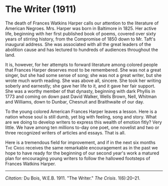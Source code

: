 <!--
title:   The Writer
author:  Du Bois, W.E.B.
journal: The Crisis
year:    1911
volume:  1
issue:   6
pages:   20-21
-->

# The Writer (1911)

The death of Frances Watkins Harper calls our attention to the literature of American Negroes. Mrs. Harper was born in Baltimore in 1825. Her active life, beginning with her first published book of poems, covered over sixty years of stirring history, from the Compromise of 1850 down to Mr. Taft's inaugural address. She was associated with all the great leaders of the abolition cause and has lectured to hundreds of audiences throughout the land.

It is, however, for her attempts to forward literature among colored people that Frances Harper deserves most to be remembered. She was not a great singer, but she had some sense of song; she was not a great writer, but she wrote much worth reading. She was above all, sincere. She took
her writing soberly and earnestly; she gave her life to it, and it gave her fair support. She was a worthy member of that dynasty, beginning with dark Phyllis in 1773 and coming on down past David Walker, Wells Brown, Nell, Whitman and Williams, down to Dunbar, Chesnuit and Braithwaite of our day.

To the young colored American Frances Harper leaves a lesson. Here is a nation whose soul is still dumb, yet big with feeling, song and story. What are we doing to develop writers to express this wealth of emotion fitly? Very little. We have among ten millions to-day one poet, one novelist and two or three recognized writers of articles and essays. That is all.

Here is a tremendous field for improvement, and if in the next six months <span style="font-variant:small-caps;">The Crisis</span> receives the same remarkable encouragement as in the past we hope to have ready for the beginning of our second year's work a matured plan for encouraging young writers to follow the hallowed footsteps of Frances Watkins Harper.
______________
*Citation:* Du Bois, W.E.B. 1911. "The Writer." *The Crisis*. 1(6):20&ndash;21.